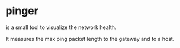 # pinger

is a small tool to visualize the network health.

It measures the max ping packet length to the gateway and to a host.
